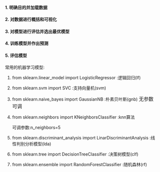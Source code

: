 #### 1. 明确目的并加载数据

#### 2. 对数据进行概括和可视化

#### 3. 对模型进行评估并选出最优模型

#### 4. 训练模型并作出预测

#### 5. 评估模型



常用的机器学习模型:

1. from sklearn.linear_model import LogisticRegressor  :逻辑回归(lf)

2. from sklearn.svm import SVC  :支持向量机(svm)

3. from sklearn.naive_bayes import GaussianNB  :朴素贝叶斯(gnb)   <font size=3>无参数可调</font>

4. from sklearn.neighbors import KNeighborsClassifier :knn算法     

   可调参数:n_neighbors=5

5. from sklearn.discriminant_analysis import LinarDiscriminantAnalysis  :线性判别分析模型(lda)

6. from sklearn.tree import DecisionTreeClassifier :决策树模型(clf)

7. from sklearn.ensemble import RandomForestClassifier :随机森林(rf)

